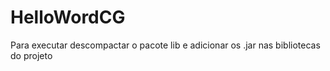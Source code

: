 # HelloWordCG
Para executar
descompactar o pacote lib e adicionar os .jar nas bibliotecas do projeto
